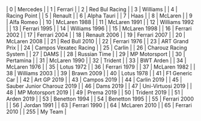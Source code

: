 | 0 | Mercedes |
| 1 | Ferrari |
| 2 | Red Bul Racing |
| 3 | Williams |
| 4 | Racing Point |
| 5 | Renault |
| 6 | Alpha Tauri |
| 7 | Haas |
| 8 | McLaren |
| 9 | Alfa Romeo |
| 10 | McLaren 1988 |
| 11 | McLaren 1991 |
| 12 | Williams 1992 |
| 13 | Ferrari 1995 |
| 14 | Williams 1996 |
| 15 | McLaren 1998 |
| 16 | Ferrari 2002 |
| 17 | Ferrari 2004 |
| 18 | Renault 2006 |
| 19 | Ferrari 2007 |
| 20 | McLaren 2008 |
| 21 | Red Bull 2010 |
| 22 | Ferrari 1976 |
| 23 | ART Grand Prix |
| 24 | Campos Vexatec Racing |
| 25 | Carlin |
| 26 | Charouz Racing System |
| 27 | DAMS |
| 28 | Russian Time |
| 29 | MP Motorsport |
| 30 | Pertamina |
| 31 | McLaren 1990 |
| 32 | Trident |
| 33 | BWT Arden |
| 34 | McLaren 1976 |
| 35 | Lotus 1972 |
| 36 | Ferrari 1979 |
| 37 | McLaren 1982 |
| 38 | Williams 2003 |
| 39 | Brawn 2009 |
| 40 | Lotus 1978 |
| 41 | F1 Generic Car |
| 42 | Art GP 2019 |
| 43 | Campos 2019 |
| 44 | Carlin 2019 |
| 45 | Sauber Junior Charouz 2019 |
| 46 | Dams 2019 |
| 47 | Uni-Virtuosi 2019 |
| 48 | MP Motorsport 2019 |
| 49 | Prema 2019 |
| 50 | Trident 2019 |
| 51 | Arden 2019 |
| 53 | Benetton 1994 |
| 54 | Benetton 1995 |
| 55 | Ferrari 2000 |
| 56 | Jordan 1991 |
| 63 | Ferrari 1990 |
| 64 | McLaren 2010 |
| 65 | Ferrari 2010 |
| 255 | My Team |